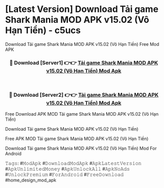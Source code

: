 # [Latest Version] Download Tải game Shark Mania MOD APK v15.02 (Vô Hạn Tiền) - c5ucs

Download Tải game Shark Mania MOD APK v15.02 (Vô Hạn Tiền) Free Mod APK

<div align="center">
<h3>🔴 Download [Server1] 👉👉 <a href="https://apk-comot.site?title=Tải_game_Shark_Mania_MOD_APK_v15.02_(Vô_Hạn_Tiền)">Tải game Shark Mania MOD APK v15.02 (Vô Hạn Tiền) Mod Apk</a></h3><br>

<h3>🔴 Download [Server2] 👉👉 <a href="https://apk-comot.site?title=Tải_game_Shark_Mania_MOD_APK_v15.02_(Vô_Hạn_Tiền)">Tải game Shark Mania MOD APK v15.02 (Vô Hạn Tiền) Mod Apk</a></h3>
</div>


Free Download APK MOD Tải game Shark Mania MOD APK v15.02 (Vô Hạn Tiền)

Download Tải game Shark Mania MOD APK v15.02 (Vô Hạn Tiền) 

Free APK MOD Tải game Shark Mania MOD APK v15.02 (Vô Hạn Tiền) 

Download Tải game Shark Mania MOD APK v15.02 (Vô Hạn Tiền) Mod For Android

𝚃𝚊𝚐𝚜: #𝙼𝚘𝚍𝙰𝚙𝚔 #𝙳𝚘𝚠𝚗𝚕𝚘𝚊𝚍𝙼𝚘𝚍𝙰𝚙𝚔 #𝙰𝚙𝚔𝙻𝚊𝚝𝚎𝚜𝚝𝚅𝚎𝚛𝚜𝚒𝚘𝚗 #𝙰𝚙𝚔𝚄𝚗𝚕𝚒𝚖𝚒𝚝𝚎𝚍𝙼𝚘𝚗𝚎𝚢 #𝙰𝚙𝚔𝚄𝚗𝚕𝚘𝚌𝚔𝙰𝚕𝚕 #𝙰𝚙𝚔𝙽𝚘𝙰𝚍𝚜 #𝚄𝚗𝚕𝚘𝚌𝚔𝙿𝚛𝚎𝚖𝚒𝚞𝚖 #𝙵𝚘𝚛𝙰𝚗𝚍𝚛𝚘𝚒𝚍 #𝙵𝚛𝚎𝚎𝙳𝚘𝚠𝚗𝚕𝚘𝚊𝚍 #home_design_mod_apk